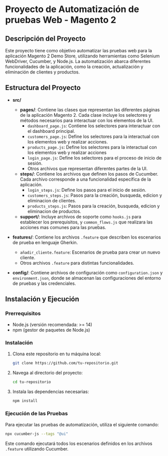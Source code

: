 # Proyecto de Automatización de pruebas Web - Magento 2

## Descripción del Proyecto

Este proyecto tiene como objetivo automatizar las pruebas web para la aplicación Magento 2 Demo Store, utilizando herramientas como Selenium WebDriver, Cucumber, y Node.js. La automatización abarca diferentes funcionalidades de la aplicación, como la creación, actualización y eliminación de clientes y productos.
## Estructura del Proyecto

- **src/**
  - **pages/**: Contiene las clases que representan las diferentes páginas de la aplicación Magento 2. Cada clase incluye los selectores y métodos necesarios para interactuar con los elementos de la UI.
    - `dashboard_page.js`: Contiene los selectores para interactuar con el dashboard principal.
    - `customers_page.js`: Define los selectores para la interactual con los elementos web y realizar acciones.
    - `products_page.js`: Define los selectores para la interactual con los elementos web y realizar acciones
    - `login_page.js`: Define los selectores para el proceso de inicio de sesión.
    - Otros archivos que representan diferentes partes de la UI.
  - **steps/**: Contiene los archivos que definen los pasos de Cucumber. Cada archivo corresponde a una funcionalidad específica de la aplicación.
    - `login_steps.js`: Define los pasos para el inicio de sesión.
    - `customers_steps.js`: Pasos para la creación, busqueda, edicion y eliminacion de clientes.
    - `products_steps.js`: Pasos para la creación, busqueda, edicion y eliminacion de productos.
  - **support/**: Incluye archivos de soporte como `hooks.js` para establecer los prerequisitos, y `common_flows.js` que realizara las acciones mas comunes para las pruebas.

- **features/**: Contiene los archivos `.feature` que describen los escenarios de prueba en lenguaje Gherkin.
  - `añadir_cliente.feature`: Escenarios de prueba para crear un nuevo cliente.
  - Otros archivos `.feature` para distintas funcionalidades.

- **config/**: Contiene archivos de configuración como `configuration.json` y `environment.json`, donde se almacenan las configuraciones del entorno de pruebas y las credenciales.

## Instalación y Ejecución

### Prerrequisitos

- Node.js (versión recomendada: >= 14)
- npm (gestor de paquetes de Node.js)

### Instalación

1. Clona este repositorio en tu máquina local:
   ```bash
   git clone https://github.com/tu-repositorio.git
   ```
2. Navega al directorio del proyecto:
   ```bash
   cd tu-repositorio
   ```
3. Instala las dependencias necesarias:
   ```bash
   npm install
   ```

### Ejecución de las Pruebas

Para ejecutar las pruebas de automatización, utiliza el siguiente comando:

```bash
npx cucumber-js --tags "@ui"
```

Este comando ejecutará todos los escenarios definidos en los archivos `.feature` utilizando Cucumber.
